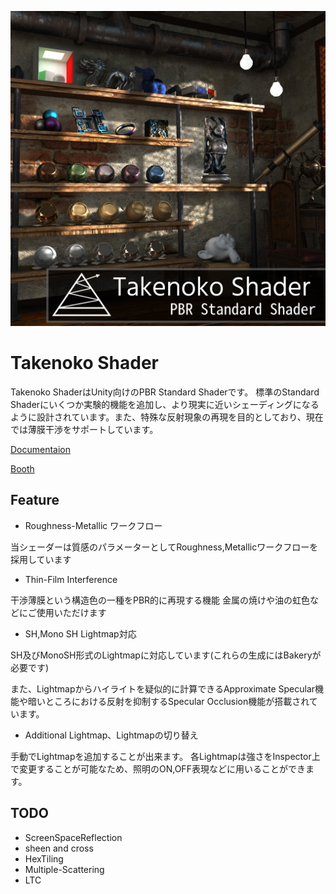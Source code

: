 ![TakenokoShader](document/img/TakenokoShader.png)

# Takenoko Shader
Takenoko ShaderはUnity向けのPBR Standard Shaderです。
標準のStandard Shaderにいくつか実験的機能を追加し、より現実に近いシェーディングになるように設計されています。また、特殊な反射現象の再現を目的としており、現在では薄膜干渉をサポートしています。

[Documentaion](document/Takenoko_Shader_Manual_beta1.0.0.pdf)

[Booth](https://kinankocraft.booth.pm/items/5267948)

## Feature
- Roughness-Metallic ワークフロー

当シェーダーは質感のパラメーターとしてRoughness,Metallicワークフローを採用しています

- Thin-Film Interference
  
干渉薄膜という構造色の一種をPBR的に再現する機能
金属の焼けや油の虹色などにご使用いただけます

- SH,Mono SH Lightmap対応
  
SH及びMonoSH形式のLightmapに対応しています(これらの生成にはBakeryが必要です)

また、Lightmapからハイライトを疑似的に計算できるApproximate Specular機能や暗いところにおける反射を抑制するSpecular Occlusion機能が搭載されています。

- Additional Lightmap、Lightmapの切り替え
  
手動でLightmapを追加することが出来ます。
各Lightmapは強さをInspector上で変更することが可能なため、照明のON,OFF表現などに用いることができます。

## TODO
- ScreenSpaceReflection
- sheen and cross
- HexTiling 
- Multiple-Scattering
- LTC

